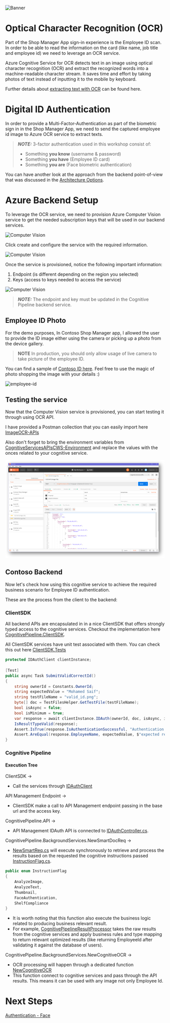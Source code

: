 ![Banner](Assets/Banner.png)

# Optical Character Recognition (OCR)

Part of the Shop Manager App sign-in experience is the Employee ID scan. In order to be able to read the information on the card (like name, job title and employee id) we need to leverage an OCR service.

Azure Cognitive Service for OCR detects text in an image using optical character recognition (OCR) and extract the recognized words into a machine-readable character stream. It saves time and effort by taking photos of text instead of inputting it to the mobile by keyboard.

Further details about [extracting text with OCR](https://docs.microsoft.com/en-us/azure/cognitive-services/computer-vision/concept-extracting-text-ocr) can be found here.

# Digital ID Authentication

In order to provide a Multi-Factor-Authentication as part of the biometric sign in in the Shop Manager App, we need to send the captured employee id image to Azure OCR service to extract texts.

>***NOTE:*** 3-factor authentication used in this workshop consist of:
>
>- Something **you know** (username & password)
>- Something **you have** (Employee ID card)
>- Something **you are** (Face biometric authentication)

You can have another look at the approach from the backend point-of-view that was discussed in the [Architecture Options](WalkthroughGuide/02-ArchitectureOptions).

# Azure Backend Setup

To leverage the OCR service, we need to provision Azure Computer Vision service to get the needed subscription keys that will be used in our backend services.

![Computer Vision](Assets/azure-computervision.png)

Click create and configure the service with the required information.

![Computer Vision](Assets/azure-computervision-config.png)

Once the service is provisioned, notice the following important information:

1. Endpoint (is different depending on the region you selected)
2. Keys (access to keys needed to access the service)

![Computer Vision](Assets/azure-computervision-overview.png)

>***NOTE:*** The endpoint and key must be updated in the Cognitive Pipeline backend service.

## Employee ID Photo

For the demo purposes, In Contoso Shop Manager app, I allowed the user to provide the ID image either using the camera or picking up a photo from the device gallery.

> **NOTE** In production, you should only allow usage of live camera to take picture of the employee ID.

You can find a sample of [Contoso ID here](Dataset/TestImages/mosaif_id.png). Feel free to use the magic of photo shopping the image with your details :)

![employee-id](../../Dataset/TestImages/mosaif_id.png)

## Testing the service

Now that the Computer Vision service is provisioned, you can start testing it through using OCR API.

I have provided a Postman collection that you can easily import here [ImageOCR-APIs](../../Src/Postman-APIs/Image%20OCR.postman_collection.json)

Also don't forget to bring the environment variables from [CognitiveServicesAPIsCWS-Environment](../../Src/Postman-APIs/Cognitive%20Services%20APIs%20CWS.postman_environment.json) and replace the values with the onces related to your cognitive service.

![Postman-OCR](Assets/postman-ocr.png)

## Contoso Backend

Now let's check how using this cognitive service to achieve the required business scenario for Employee ID authentication.

These are the process from the client to the backend:

### ClientSDK

All backend APIs are encapsulated in in a nice ClientSDK that offers strongly typed access to the cognitive services. Checkout the implementation here [CognitivePipeline.ClientSDK](../../Src/Backend/CognitivePipeline.ClientSDK).

All ClientSDK services have unit test associated with them. You can check this out here [ClientSDK.Tests](../../Src/Backend/Tests/Contoso.CognitivePipeline.ClientSDK.Tests)

```csharp
protected IDAuthClient clientInstance;

[Test]
public async Task SubmitValidCorrectId()
{
    string ownerId = Constants.OwnerId;
    string expectedValue = "Mohamed Saif";
    string testFileName = "valid_id.png";
    byte[] doc = TestFilesHelper.GetTestFile(testFileName);
    bool isAsync = false;
    bool isMinimum = true;
    var response = await clientInstance.IDAuth(ownerId, doc, isAsync, isMinimum);
    IsResultTypeValid(response);
    Assert.IsTrue(response.IsAuthenticationSuccessful, "Authentication successful");
    Assert.AreEqual(response.EmployeeName, expectedValue, $"expected result ({expectedValue}) matched");
}
```

### Cognitive Pipeline

#### Execution Tree

ClientSDK ->

- Call the services through [IDAuthClient](../../Src/Backend/CognitivePipeline.ClientSDK/Client/IDAuthClient.cs)

API Management Endpoint ->

- ClientSDK make a call to API Management endpoint passing in the base url and the access key.

CognitivePipeline.API ->

- API Management IDAuth API is connected to [IDAuthController.cs](../../Src/Backend/Contoso.CognitivePipeline.API/Controllers/IDAuthController.cs).

CognitivePipeline.BackgroundServices.NewSmartDocReq ->

- [NewSmartReq.cs](../../Src/Backend/Contoso.CognitivePipeline.BackgroundServices/NewSmartDocReq.cs) will execute synchronously to retrieve and process the results based on the requested the cognitive instructions passed [InstructionFlag.cs](../../Src/Backend/Contoso.CognitivePipeline.SharedModels/Models/InstructionFlag.cs).

```csharp
public enum InstructionFlag
{
    AnalyzeImage,
    AnalyzeText,
    Thumbnail,
    FaceAuthentication,
    ShelfCompliance
}
```

- It is worth noting that this function also execute the business logic related to producing business relevant result.
- For example, [CognitivePipelineResultProcessor](../../Src/Backend/Contoso.CognitivePipeline.BackgroundServices/Services/CognitivePipelineResultProcessor.cs) takes the raw results from the cognitive services and apply business rules and type mapping to return relevant optimized results (like returning EmployeeId after validating it against the database of users).

CognitivePipeline.BackgroundServices.NewCognitiveOCR ->

- OCR processing will happen through a dedicated function [NewCognitiveOCR](../../Src/Backend/Contoso.CognitivePipeline.BackgroundServices/NewCognitiveOCR.cs)
- This function connect to cognitive services and pass through the API results. This means it can be used with any image not only Employee Id.

# Next Steps

[Authentication - Face](../04-CognitiveServices-Face)